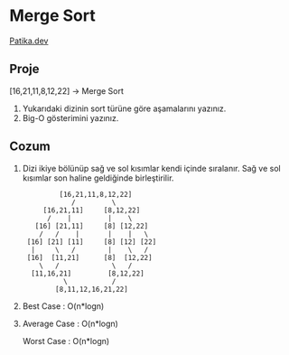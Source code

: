 # Merge Sort

[Patika.dev](https://app.patika.dev)

## Proje

[16,21,11,8,12,22] -> Merge Sort

1. Yukarıdaki dizinin sort türüne göre aşamalarını yazınız.
2. Big-O gösterimini yazınız.

## Cozum

1. Dizi ikiye bölünüp sağ ve sol kısımlar kendi içinde sıralanır. Sağ ve sol kısımlar son haline geldiğinde birleştirilir.

                [16,21,11,8,12,22]
                   /         \
            [16,21,11]     [8,12,22]
             /    |         |    \
          [16] [21,11]     [8] [12,22]
           /   /    |       |    |   \
        [16] [21] [11]     [8] [12] [22]
         |     \   /        |    \   /
        [16]  [11,21]      [8]  [12,22]
           \   /             \   /
         [11,16,21]         [8,12,22]
                 \           /
               [8,11,12,16,21,22]
               
 2. Best Case : O(n*logn)
 3. 
    Average Case : O(n*logn)
              
    Worst Case : O(n*logn)            
